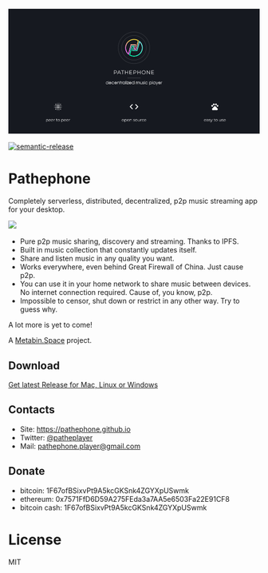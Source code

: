 ![](/docs/banner.png)

[![semantic-release](https://img.shields.io/badge/%20%20%F0%9F%93%A6%F0%9F%9A%80-semantic--release-e10079.svg)](https://github.com/semantic-release/semantic-release)

# Pathephone

Completely serverless, distributed, decentralized, p2p music streaming app for your desktop.

![](https://pathephone.github.io/screenshot.png)

- Pure p2p music sharing, discovery and streaming. Thanks to IPFS.
- Built in music collection that constantly updates itself.
- Share and listen music in any quality you want. 
- Works everywhere, even behind Great Firewall of China. Just cause p2p.
- You can use it in your home network to share music between devices. No internet connection required. Cause of, you know, p2p.
- Impossible to censor, shut down or restrict in any other way. Try to guess why.

A lot more is yet to come!

A [Metabin.Space](https://github.com/metabin) project.

## Download

[Get latest Release for Mac, Linux or Windows](https://github.com/pathephone/pathephone-desktop/releases/tag/v2.0.0)

## Contacts

- Site: https://pathephone.github.io
- Twitter: [@patheplayer](http://twitter.com/patheplayer)
- Mail: pathephone.player@gmail.com

## Donate

- bitcoin: 1F67ofBSixvPt9A5kcGKSnk4ZGYXpUSwmk
- ethereum: 0x7571FfD6D59A275FEda3a7AA5e6503Fa22E91CF8
- bitcoin cash: 1F67ofBSixvPt9A5kcGKSnk4ZGYXpUSwmk

# License
MIT
